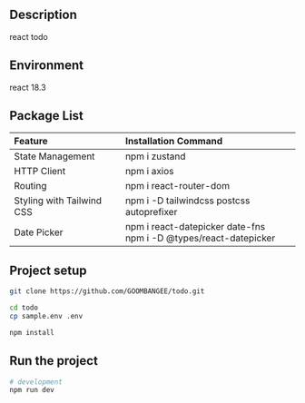 ## Description

react todo

## Environment

react 18.3

## Package List

| Feature                   | Installation Command                                                   |
| :------------------------ | :--------------------------------------------------------------------- |
| State Management          | npm i zustand                                                          |
| HTTP Client               | npm i axios                                                            |
| Routing                   | npm i react-router-dom                                                 |
| Styling with Tailwind CSS | npm i -D tailwindcss postcss autoprefixer                              |
| Date Picker               | npm i react-datepicker date-fns <br/> npm i -D @types/react-datepicker |

## Project setup

```bash
git clone https://github.com/GOOMBANGEE/todo.git

cd todo
cp sample.env .env

npm install
```

## Run the project

```bash
# development
npm run dev
```
